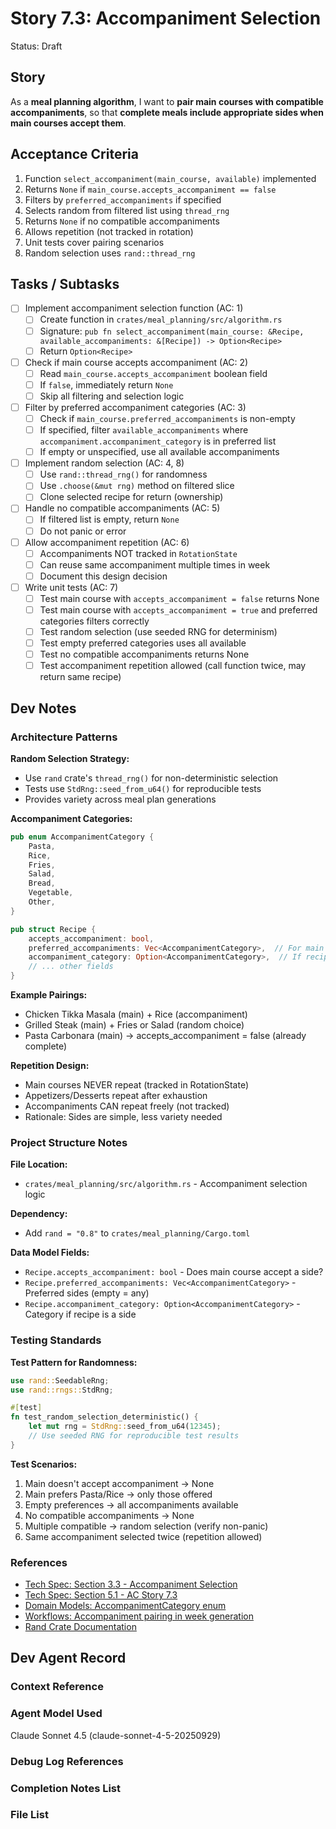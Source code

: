 # Story 7.3: Accompaniment Selection

Status: Draft

## Story

As a **meal planning algorithm**,
I want to **pair main courses with compatible accompaniments**,
so that **complete meals include appropriate sides when main courses accept them**.

## Acceptance Criteria

1. Function `select_accompaniment(main_course, available)` implemented
2. Returns `None` if `main_course.accepts_accompaniment == false`
3. Filters by `preferred_accompaniments` if specified
4. Selects random from filtered list using `thread_rng`
5. Returns `None` if no compatible accompaniments
6. Allows repetition (not tracked in rotation)
7. Unit tests cover pairing scenarios
8. Random selection uses `rand::thread_rng`

## Tasks / Subtasks

- [ ] Implement accompaniment selection function (AC: 1)
  - [ ] Create function in `crates/meal_planning/src/algorithm.rs`
  - [ ] Signature: `pub fn select_accompaniment(main_course: &Recipe, available_accompaniments: &[Recipe]) -> Option<Recipe>`
  - [ ] Return `Option<Recipe>`

- [ ] Check if main course accepts accompaniment (AC: 2)
  - [ ] Read `main_course.accepts_accompaniment` boolean field
  - [ ] If `false`, immediately return `None`
  - [ ] Skip all filtering and selection logic

- [ ] Filter by preferred accompaniment categories (AC: 3)
  - [ ] Check if `main_course.preferred_accompaniments` is non-empty
  - [ ] If specified, filter `available_accompaniments` where `accompaniment.accompaniment_category` is in preferred list
  - [ ] If empty or unspecified, use all available accompaniments

- [ ] Implement random selection (AC: 4, 8)
  - [ ] Use `rand::thread_rng()` for randomness
  - [ ] Use `.choose(&mut rng)` method on filtered slice
  - [ ] Clone selected recipe for return (ownership)

- [ ] Handle no compatible accompaniments (AC: 5)
  - [ ] If filtered list is empty, return `None`
  - [ ] Do not panic or error

- [ ] Allow accompaniment repetition (AC: 6)
  - [ ] Accompaniments NOT tracked in `RotationState`
  - [ ] Can reuse same accompaniment multiple times in week
  - [ ] Document this design decision

- [ ] Write unit tests (AC: 7)
  - [ ] Test main course with `accepts_accompaniment = false` returns None
  - [ ] Test main course with `accepts_accompaniment = true` and preferred categories filters correctly
  - [ ] Test random selection (use seeded RNG for determinism)
  - [ ] Test empty preferred categories uses all available
  - [ ] Test no compatible accompaniments returns None
  - [ ] Test accompaniment repetition allowed (call function twice, may return same recipe)

## Dev Notes

### Architecture Patterns

**Random Selection Strategy:**
- Use `rand` crate's `thread_rng()` for non-deterministic selection
- Tests use `StdRng::seed_from_u64()` for reproducible tests
- Provides variety across meal plan generations

**Accompaniment Categories:**
```rust
pub enum AccompanimentCategory {
    Pasta,
    Rice,
    Fries,
    Salad,
    Bread,
    Vegetable,
    Other,
}

pub struct Recipe {
    accepts_accompaniment: bool,
    preferred_accompaniments: Vec<AccompanimentCategory>,  // For main courses
    accompaniment_category: Option<AccompanimentCategory>,  // If recipe IS an accompaniment
    // ... other fields
}
```

**Example Pairings:**
- Chicken Tikka Masala (main) + Rice (accompaniment)
- Grilled Steak (main) + Fries or Salad (random choice)
- Pasta Carbonara (main) → accepts_accompaniment = false (already complete)

**Repetition Design:**
- Main courses NEVER repeat (tracked in RotationState)
- Appetizers/Desserts repeat after exhaustion
- Accompaniments CAN repeat freely (not tracked)
- Rationale: Sides are simple, less variety needed

### Project Structure Notes

**File Location:**
- `crates/meal_planning/src/algorithm.rs` - Accompaniment selection logic

**Dependency:**
- Add `rand = "0.8"` to `crates/meal_planning/Cargo.toml`

**Data Model Fields:**
- `Recipe.accepts_accompaniment: bool` - Does main course accept a side?
- `Recipe.preferred_accompaniments: Vec<AccompanimentCategory>` - Preferred sides (empty = any)
- `Recipe.accompaniment_category: Option<AccompanimentCategory>` - Category if recipe is a side

### Testing Standards

**Test Pattern for Randomness:**
```rust
use rand::SeedableRng;
use rand::rngs::StdRng;

#[test]
fn test_random_selection_deterministic() {
    let mut rng = StdRng::seed_from_u64(12345);
    // Use seeded RNG for reproducible test results
}
```

**Test Scenarios:**
1. Main doesn't accept accompaniment → None
2. Main prefers Pasta/Rice → only those offered
3. Empty preferences → all accompaniments available
4. No compatible accompaniments → None
5. Multiple compatible → random selection (verify non-panic)
6. Same accompaniment selected twice (repetition allowed)

### References

- [Tech Spec: Section 3.3 - Accompaniment Selection](../tech-spec-epic-7.md#services-and-modules)
- [Tech Spec: Section 5.1 - AC Story 7.3](../tech-spec-epic-7.md#acceptance-criteria-authoritative)
- [Domain Models: AccompanimentCategory enum](../tech-spec-epic-7.md#data-models-and-contracts)
- [Workflows: Accompaniment pairing in week generation](../tech-spec-epic-7.md#workflows-and-sequencing)
- [Rand Crate Documentation](https://docs.rs/rand/latest/rand/)

## Dev Agent Record

### Context Reference

<!-- Story context XML will be added by story-context workflow -->

### Agent Model Used

Claude Sonnet 4.5 (claude-sonnet-4-5-20250929)

### Debug Log References

### Completion Notes List

### File List
